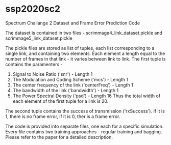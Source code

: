 # ssp2020sc2
Spectrum Challange 2 Dataset and Frame Error Prediction Code

The dataset is contained in two files - scrimmage4_link_dataset.pickle and scrimmage5_link_dataset.pickle

The pickle files are stored as list of tuples, each list corresponding to a single link, and containing two elements. Each element a length equal to the number of frames in that link - it varies between link to link.
The first tuple is contains the paramenters -
1. Signal to Noise Ratio ('snr') - Length 1
2. The Modulation and Coding Scheme ('mcs') - Length 1 
3. The center frequency of the link ('centerFreq') - Length 1
4. The bandwidth of the link ('bandwidth') - Length 1
5. The Power Spectral Density ('psd') - Length 16
Thus the total width of each element of the first tuple for a link is 20.

The second tuple contains the success of transmission ('rxSuccess'). If it is 1, there is no frame error, if it is 0, ther is a frame error.

The code is provided into separate files, one each for a specific simulation. Every file contains two training approaches - regular training and bagging. Please refer to the paper for a detailed description.
